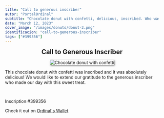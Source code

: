 ```yaml
---
title: "Call to generous inscriber"
autor: "PortalOrdinal"
subtitle: "Chocolate donut with confetti, delicious, inscribed. Who was the generous inscriber? Inscription #399356"
date: "March 12, 2023"
cover_image: "/images/donuts/donut-2.png"
identificacion: "call-to-generous-inscriber"
tags: ["#399356"]
---
```


<p align="center">
  <span style="font-size: 1.5em;"><b>Call to Generous Inscriber</b></span>
</p>


<p align="center">
  <img src="/images/donuts/donut-2.png" alt="Chocolate donut with confetti" style="box-shadow: 2px 2px 5px rgba(0,0,0,0.5);">
</p>


<p>This chocolate donut with confetti was inscribed and it was absolutely delicious! We would like to extend our gratitude to the generous inscriber who made our day with this sweet treat.</p>
<br>
<p>Inscription #399356</p>
<p>Check it out on <a href="https://ordinalswallet.com/inscription/813d47487138880b7bb8f64910f7cb297c9166a314177f563daee773bc6d66dei0">Ordinal's Wallet</a></p>
